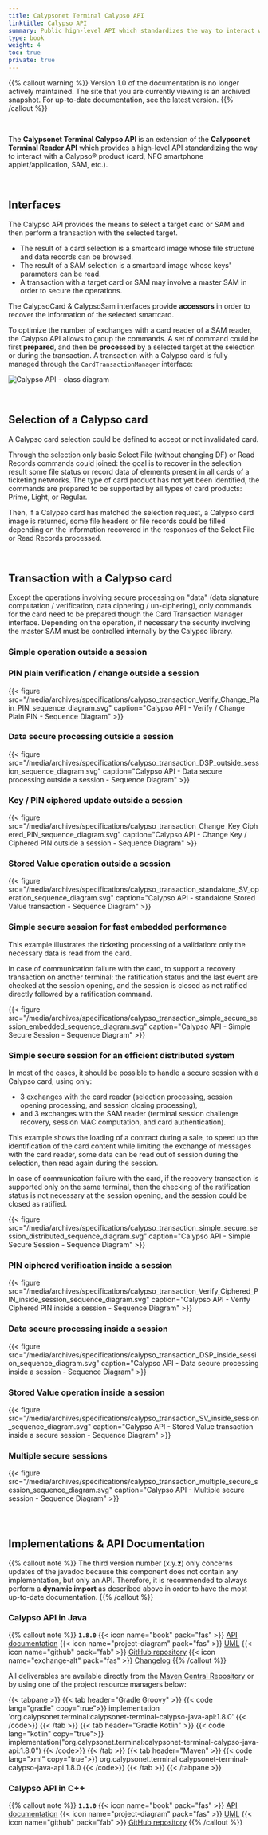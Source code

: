 ```yaml
---
title: Calypsonet Terminal Calypso API
linktitle: Calypso API
summary: Public high-level API which standardizes the way to interact with a Calypso® product (card, NFC smartphone applet/application, SAM, etc.).
type: book
weight: 4
toc: true
private: true
---
```


{{% callout warning %}}
Version 1.0 of the documentation is no longer actively maintained.
The site that you are currently viewing is an archived snapshot.
For up-to-date documentation, see the latest version.
{{% /callout %}}

<br>

The **Calypsonet Terminal Calypso API** is an extension of the **Calypsonet Terminal Reader API** which provides a 
high-level API standardizing the way to interact with a Calypso® product (card, NFC smartphone applet/application, SAM, 
etc.).

<br>

## Interfaces

The Calypso API  provides the means to select a target card or SAM and then perform a transaction with the selected target.
- The result of a card selection is a smartcard image whose file structure and data records can be browsed.
- The result of a SAM selection is a smartcard image whose keys' parameters can be read.
- A transaction with a target card or SAM may involve a master SAM in order to secure the operations.

The CalypsoCard & CalypsoSam interfaces provide **accessors** in order to recover the information of the selected smartcard.

To optimize the number of exchanges with a card reader of a SAM reader, the Calypso API allows to group the commands. 
A set of command could be first **prepared**, and then be **processed** by a selected target at the selection or 
during the transaction.
A transaction with a Calypso card is fully managed through the `CardTransactionManager` interface:

![Calypso API - class diagram](https://docs.terminal-api.calypsonet.org/calypsonet-terminal-calypso-card-uml-api/1.8.0/api_class_diagram.svg)

<br>

## Selection of a Calypso card

A Calypso card selection could be defined to accept or not invalidated card.

Through the selection only basic Select File (without changing DF) or Read Records commands could joined: the goal is to
recover in the selection result some file status or record data of elements present in all cards of a ticketing networks.
The type of card product has not yet been identified, the commands are prepared to be supported by all types of card 
products: Prime, Light, or Regular.

Then, if a Calypso card has matched the selection request, a Calypso card image is returned, some file headers or file 
records could be filled depending on the information recovered in the responses of the Select File or Read Records 
processed.

<br>

## Transaction with a Calypso card

Except the operations involving secure processing on "data" (data signature computation / verification, data ciphering /
un-ciphering), only commands for the card need to be prepared though the Card Transaction Manager interface.
Depending on the operation, if necessary the security involving the master SAM must be controlled internally by the 
Calypso library.

### Simple operation outside a session

### PIN plain verification / change outside a session

{{< figure src="/media/archives/specifications/calypso_transaction_Verify_Change_Plain_PIN_sequence_diagram.svg" caption="Calypso API - Verify / Change Plain PIN - Sequence Diagram" >}}

### Data secure processing outside a session

{{< figure src="/media/archives/specifications/calypso_transaction_DSP_outside_session_sequence_diagram.svg" caption="Calypso API - Data secure processing outside a session - Sequence Diagram" >}}

### Key / PIN ciphered update outside a session

{{< figure src="/media/archives/specifications/calypso_transaction_Change_Key_Ciphered_PIN_sequence_diagram.svg" caption="Calypso API - Change Key / Ciphered PIN outside a session - Sequence Diagram" >}}

### Stored Value operation outside a session

{{< figure src="/media/archives/specifications/calypso_transaction_standalone_SV_operation_sequence_diagram.svg" caption="Calypso API - standalone Stored Value transaction - Sequence Diagram" >}}

### Simple secure session for fast embedded performance

This example illustrates the ticketing processing of a validation: only the necessary data is read from the card.

In case of communication failure with the card, to support a recovery transaction on another terminal: the ratification
status and the last event are checked at the session opening, and the session is closed as not ratified directly 
followed by a ratification command.

{{< figure src="/media/archives/specifications/calypso_transaction_simple_secure_session_embedded_sequence_diagram.svg" caption="Calypso API - Simple Secure Session - Sequence Diagram" >}}

### Simple secure session for an efficient distributed system

In most of the cases, it should be possible to handle a secure session with a Calypso card, using only:
- 3 exchanges with the card reader (selection processing, session opening processing, and session closing processing),
- and 3 exchanges with the SAM reader (terminal session challenge recovery, session MAC computation, and card authentication).

This example shows the loading of a contract during a sale, to speed up the identification of the card content while
limiting the exchange of messages with the card reader, some data can be read out of session during the selection, 
then read again during the session.

In case of communication failure with the card, if the recovery transaction is supported only on the same terminal, 
then the checking of the ratification status is not necessary at the session opening, and the session could be closed as ratified.

{{< figure src="/media/archives/specifications/calypso_transaction_simple_secure_session_distributed_sequence_diagram.svg" caption="Calypso API - Simple Secure Session - Sequence Diagram" >}}

### PIN ciphered verification inside a session

{{< figure src="/media/archives/specifications/calypso_transaction_Verify_Ciphered_PIN_inside_session_sequence_diagram.svg" caption="Calypso API - Verify Ciphered PIN inside a session - Sequence Diagram" >}}

### Data secure processing inside a session

{{< figure src="/media/archives/specifications/calypso_transaction_DSP_inside_session_sequence_diagram.svg" caption="Calypso API - Data secure processing inside a session - Sequence Diagram" >}}

### Stored Value operation inside a session

{{< figure src="/media/archives/specifications/calypso_transaction_SV_inside_session_sequence_diagram.svg" caption="Calypso API - Stored Value transaction inside a secure session - Sequence Diagram" >}}

### Multiple secure sessions

{{< figure src="/media/archives/specifications/calypso_transaction_multiple_secure_session_sequence_diagram.svg" caption="Calypso API - Multiple secure session - Sequence Diagram" >}}

<br>

#
## Implementations & API Documentation

{{% callout note %}}
The third version number (x.y.**z**) only concerns updates of the javadoc because this component does not contain any 
implementation, but only an API.
Therefore, it is recommended to always perform a **dynamic import** as described above in order to have the most
up-to-date documentation.
{{% /callout %}}

### Calypso API in Java
{{% callout note %}}
**`1.8.0`**
<span class="component-metadata">{{< icon name="book" pack="fas" >}} [API documentation](https://docs.terminal-api.calypsonet.org/calypsonet-terminal-calypso-java-api/)</span>
<span class="component-metadata">{{< icon name="project-diagram" pack="fas" >}} [UML](https://docs.terminal-api.calypsonet.org/calypsonet-terminal-calypso-card-uml-api/)</span>
<span class="component-metadata">{{< icon name="github" pack="fab" >}} [GitHub repository](https://github.com/calypsonet/calypsonet-terminal-calypso-java-api/)</span>
<span class="component-metadata">{{< icon name="exchange-alt" pack="fas" >}} [Changelog](https://github.com/calypsonet/calypsonet-terminal-calypso-java-api/blob/main/CHANGELOG.md)</span>
{{% /callout %}}

All deliverables are available directly from the [Maven Central Repository](https://central.sonatype.com/search?q=calypsonet-terminal-calypso-java-api) or by using one of the project resource managers below:

{{< tabpane >}}
{{< tab header="Gradle Groovy" >}}
{{< code lang="gradle" copy="true">}}
implementation 'org.calypsonet.terminal:calypsonet-terminal-calypso-java-api:1.8.0'
{{< /code>}}
{{< /tab >}}
{{< tab header="Gradle Kotlin" >}}
{{< code lang="kotlin" copy="true">}}
implementation("org.calypsonet.terminal:calypsonet-terminal-calypso-java-api:1.8.0")
{{< /code>}}
{{< /tab >}}
{{< tab header="Maven" >}}
{{< code lang="xml" copy="true">}}
<dependency>
  <groupId>org.calypsonet.terminal</groupId>
  <artifactId>calypsonet-terminal-calypso-java-api</artifactId>
  <version>1.8.0</version>
</dependency>
{{< /code>}}
{{< /tab >}}
{{< /tabpane >}}

### Calypso API in C++
{{% callout note %}}
**`1.1.0`**
<span class="component-metadata">{{< icon name="book" pack="fas" >}} [API documentation](https://docs.terminal-api.calypsonet.org/calypsonet-terminal-calypso-cpp-api/)</span>
<span class="component-metadata">{{< icon name="project-diagram" pack="fas" >}} [UML](https://docs.terminal-api.calypsonet.org/calypsonet-terminal-calypso-card-uml-api/)</span>
<span class="component-metadata">{{< icon name="github" pack="fab" >}} [GitHub repository](https://github.com/calypsonet/calypsonet-terminal-calypso-cpp-api/)</span>
{{% /callout %}}
